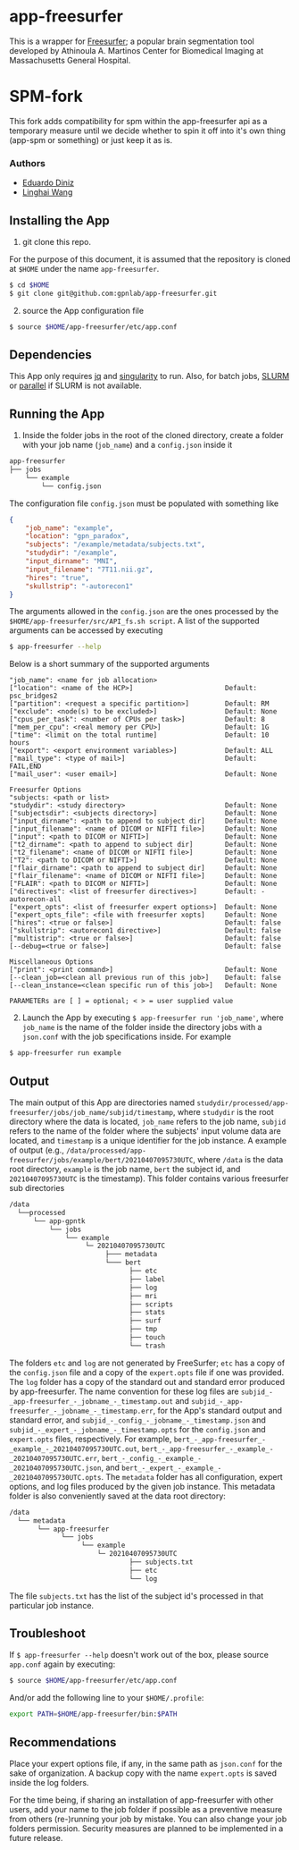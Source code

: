 # app-freesurfer

This is a wrapper for [Freesurfer](https://surfer.nmr.mgh.harvard.edu/); a popular brain segmentation tool developed by Athinoula A. Martinos Center for Biomedical Imaging at Massachusetts General Hospital.

# SPM-fork
This fork adds compatibility for spm within the app-freesurfer api as a temporary measure until we decide whether to spin it off into it's own thing (app-spm or something) or just keep it as is. 

### Authors
- [Eduardo Diniz](https://github.com/eduardojdiniz)
- [Linghai Wang](http://github.com/nxdens)
## Installing the App
1. git clone this repo.

For the purpose of this document, it is assumed that the repository is cloned at `$HOME` under the name `app-freesurfer`.
```bash
$ cd $HOME
$ git clone git@github.com:gpnlab/app-freesurfer.git
````

2. source the App configuration file
```bash
$ source $HOME/app-freesurfer/etc/app.conf
```

## Dependencies

This App only requires [jq](https://stedolan.github.io/jq/) and [singularity](https://www.sylabs.io/singularity/) to run. Also, for batch jobs, [SLURM](https://www.schedmd.com/) or [parallel](https://www.gnu.org/software/parallel/) if SLURM is not available.

## Running the App

1. Inside the folder jobs in the root of the cloned directory, create a folder with your job name (`job_name`) and a `config.json` inside it
```bash
app-freesurfer
├── jobs
    └── example
        └── config.json
```

The configuration file `config.json` must be populated with something like
```json
{
    "job_name": "example",
    "location": "gpn_paradox",
    "subjects": "/example/metadata/subjects.txt",
    "studydir": "/example",
    "input_dirname": "MNI",
    "input_filename": "7T11.nii.gz",
    "hires": "true",
    "skullstrip": "-autorecon1"
}
```

The arguments allowed in the `config.json` are the ones processed by the `$HOME/app-freesurfer/src/API_fs.sh script`. A list of the supported arguments can be accessed by executing

```bash
$ app-freesurfer --help
```

Below is a short summary of the supported arguments

```
"job_name": <name for job allocation>
["location": <name of the HCP>]                       Default: psc_bridges2
["partition": <request a specific partition>]         Default: RM
["exclude": <node(s) to be excluded>]                 Default: None
["cpus_per_task": <number of CPUs per task>]          Default: 8
["mem_per_cpu": <real memory per CPU>]                Default: 1G
["time": <limit on the total runtime]                 Default: 10 hours
["export": <export environment variables>]            Default: ALL
["mail_type": <type of mail>]                         Default: FAIL,END
["mail_user": <user email>]                           Default: None

Freesurfer Options
"subjects: <path or list>
"studydir": <study directory>                         Default: None
["subjectsdir": <subjects directory>]                 Default: None
["input_dirname": <path to append to subject dir]     Default: None
["input_filename": <name of DICOM or NIFTI file>]     Default: None
["input": <path to DICOM or NIFTI>]                   Default: None
["t2_dirname": <path to append to subject dir]        Default: None
["t2_filename": <name of DICOM or NIFTI file>]        Default: None
["T2": <path to DICOM or NIFTI>]                      Default: None
["flair_dirname": <path to append to subject dir]     Default: None
["flair_filename": <name of DICOM or NIFTI file>]     Default: None
["FLAIR": <path to DICOM or NIFTI>]                   Default: None
["directives": <list of freesurfer directives>]       Default: -autorecon-all
["expert_opts": <list of freesurfer expert options>]  Default: None
["expert_opts_file": <file with freesurfer xopts]     Default: None
["hires": <true or false>]                            Default: false
["skullstrip": <autorecon1 directive>]                Default: false
["multistrip": <true or false>]                       Default: false
[--debug=<true or false>]                             Default: false

Miscellaneous Options
["print": <print command>]                            Default: None
[--clean_job=<clean all previous run of this job>]    Default: false
[--clean_instance=<clean specific run of this job>]   Default: None

PARAMETERs are [ ] = optional; < > = user supplied value
```

2. Launch the App by executing `$ app-freesurfer run 'job_name'`, where `job_name` is the name of the folder inside the directory jobs with a `json.conf` with the job specifications inside. For example

```bash
$ app-freesurfer run example
```

## Output

The main output of this App are directories named `studydir/processed/app-freesurfer/jobs/job_name/subjid/timestamp`, where `studydir` is the root directory where the data is located, `job_name` refers to the job name, `subjid` refers to the name of the folder where the subjects' input volume data are located, and `timestamp` is a unique identifier for the job instance. A example of output (e.g., `/data/processed/app-freesurfer/jobs/example/bert/20210407095730UTC`, where `/data` is the data root directory, `example` is the job name, `bert` the subject id, and `20210407095730UTC` is the timestamp). This folder contains various freesurfer sub directories

```bash
/data
  └──processed
      └── app-gpntk
          └── jobs
              └── example
                   └─ 20210407095730UTC
                        ├─── metadata
                        └─── bert
                              ├── etc
                              ├── label
                              ├── log
                              ├── mri
                              ├── scripts
                              ├── stats
                              ├── surf
                              ├── tmp
                              ├── touch
                              └── trash
```
The folders `etc` and `log` are not generated by FreeSurfer; `etc` has a copy of the `config.json` file and a copy of the `expert.opts` file if one was provided. The `log` folder has a copy of the standard out and standard error produced by app-freesurfer. The name convention for these log files are `subjid_-_app-freesurfer_-_jobname_-_timestamp.out` and `subjid_-_app-freesurfer_-_jobname_-_timestamp.err`, for the App's standard output and standard error, and `subjid_-_config_-_jobname_-_timestamp.json` and  `subjid_-_expert_-_jobname_-_timestamp.opts` for the `config.json` and `expert.opts` files, respectively. For example, `bert_-_app-freesurfer_-_example_-_20210407095730UTC.out`, `bert_-_app-freesurfer_-_example_-_20210407095730UTC.err`, `bert_-_config_-_example_-_20210407095730UTC.json`, and `bert_-_expert_-_example_-_20210407095730UTC.opts`. The `metadata` folder has all configuration, expert options, and log files produced by the given job instance. This metadata folder is also conveniently saved at the data root directory:

```bash
/data
  └── metadata
       └── app-freesurfer
             └── jobs
                  └── example
                      └─ 20210407095730UTC
                              ├── subjects.txt
                              ├── etc
                              └── log
```
The file `subjects.txt` has the list of the subject id's processed in that particular job instance.

## Troubleshoot

If `$ app-freesurfer --help` doesn't work out of the box, please source `app.conf` again by executing:
```bash
$ source $HOME/app-freesurfer/etc/app.conf
```

And/or add the following line to your `$HOME/.profile`:
```bash
export PATH=$HOME/app-freesurfer/bin:$PATH
```

## Recommendations

Place your expert options file, if any, in the same path as `json.conf` for the sake of organization. A backup copy with the name `expert.opts` is saved inside the log folders.

For the time being, if sharing an installation of app-freesurfer with other users, add your name to the job folder if possible as a preventive measure from others (re-)running your job by mistake. You can also change your job folders permission. Security measures are planned to be implemented in a future release.
